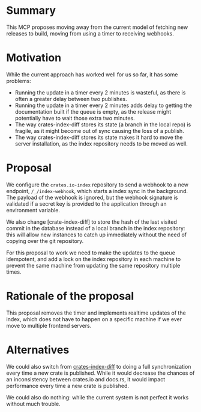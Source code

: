 # Summary

This MCP proposes moving away from the current model of fetching new releases
to build, moving from using a timer to receiving webhooks.

# Motivation

While the current approach has worked well for us so far, it has some problems:

* Running the update in a timer every 2 minutes is wasteful, as there is
  often a greater delay between two publishes.
* Running the update in a timer every 2 minutes adds delay to getting the
  documentation built if the queue is empty, as the release might potentially
  have to wait those extra two minutes.
* The way crates-index-diff stores its state (a branch in the local repo) is
  fragile, as it might become out of sync causing the loss of a publish.
* The way crates-index-diff stores its state makes it hard to move the server
  installation, as the index repository needs to be moved as well.

# Proposal

We configure the `crates.io-index` repository to send a webhook to a new
endpoint, `/_/index-webhook`, which starts a index sync in the background. The
payload of the webhook is ignored, but the webhook signature is validated if a
secret key is provided to the application through an environment variable.

We also change [crate-index-diff] to store the hash of the last visited commit
in the database instead of a local branch in the index repository: this will
allow new instances to catch up immediately without the need of copying over
the git repository.

For this proposal to work we need to make the updates to the queue idempotent,
and add a lock on the index repository in each machine to prevent the same
machine from updating the same repository multiple times.

# Rationale of the proposal

This proposal removes the timer and implements realtime updates of the index,
which does not have to happen on a specific machine if we ever move to multiple
frontend servers.

# Alternatives

We could also switch from [crates-index-diff] to doing a full synchronization
every time a new crate is published. While it would decrease the chances of an
inconsistency between crates.io and docs.rs, it would impact performance every
time a new crate is published.

We could also do nothing: while the current system is not perfect it works
without much trouble.

[crates-index-diff]: https://crates.io/crates/crates-index-diff

